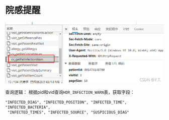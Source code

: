 #  院感提醒



![在这里插入图片描述](./img/yuangantixing001.png)

查询逻辑：
根据pid和vid查询`HDR_INFECTION_WARN`表，获取字段：



```
"INFECTED_DIAG", "INFECTED_POSITION", "INFECTED_TIME", "INFECTED_BACTERIA",
 "INFECTED_TIMES", "INFECTED_SOURCE", "SUSPICIOUS_DIAG"
```

